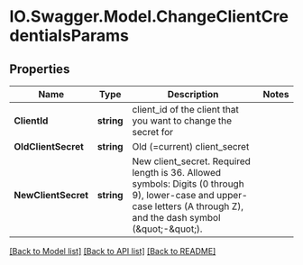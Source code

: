 # IO.Swagger.Model.ChangeClientCredentialsParams
## Properties

Name | Type | Description | Notes
------------ | ------------- | ------------- | -------------
**ClientId** | **string** | client_id of the client that you want to change the secret for | 
**OldClientSecret** | **string** | Old (&#x3D;current) client_secret | 
**NewClientSecret** | **string** | New client_secret. Required length is 36. Allowed symbols: Digits (0 through 9), lower-case and upper-case letters (A through Z), and the dash symbol (\&quot;-\&quot;). | 

[[Back to Model list]](../README.md#documentation-for-models) [[Back to API list]](../README.md#documentation-for-api-endpoints) [[Back to README]](../README.md)

